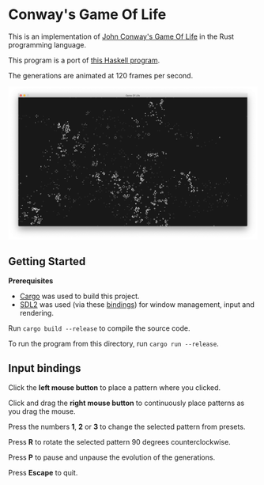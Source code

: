 # Conway's Game Of Life

This is an implementation of [John Conway's Game Of Life](https://en.wikipedia.org/wiki/Conway%27s_Game_of_Life) in the Rust programming language.

This program is a port of [this Haskell program](https://github.com/tkoster/gameoflife-hs).

The generations are animated at 120 frames per second.

![a screenshot of a window displaying the game of life](doc/screenshot.png)

## Getting Started

**Prerequisites**

- [Cargo](https://doc.rust-lang.org/stable/cargo/) was used to build this project.
- [SDL2](https://www.libsdl.org/) was used (via these [bindings](https://crates.io/crates/sdl2)) for window management, input and rendering.

Run `cargo build --release` to compile the source code.

To run the program from this directory, run `cargo run --release`.

## Input bindings

Click the **left mouse button** to place a pattern where you clicked.

Click and drag the **right mouse button** to continuously place patterns as you drag the mouse.

Press the numbers **1**, **2** or **3** to change the selected pattern from presets.

Press **R** to rotate the selected pattern 90 degrees counterclockwise.

Press **P** to pause and unpause the evolution of the generations.

Press **Escape** to quit.

